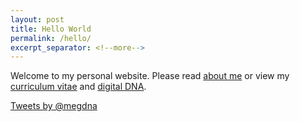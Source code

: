 ```yaml
---
layout: post
title: Hello World
permalink: /hello/
excerpt_separator: <!--more-->
---
```


Welcome to my personal website.  Please read <a href="http://megdna.github.io/about">about me</a> or view my <a href="http://megdna.github.io/cv">curriculum vitae</a> and <a href="http://megdna.github.io/dna">digital DNA</a>.

<a class="twitter-timeline" data-height="550" data-dnt="true" data-theme="light" href="https://twitter.com/megdna" target="_blank">Tweets by @megdna</a> <script async src="//platform.twitter.com/widgets.js" charset="utf-8"></script>
<!--more-->